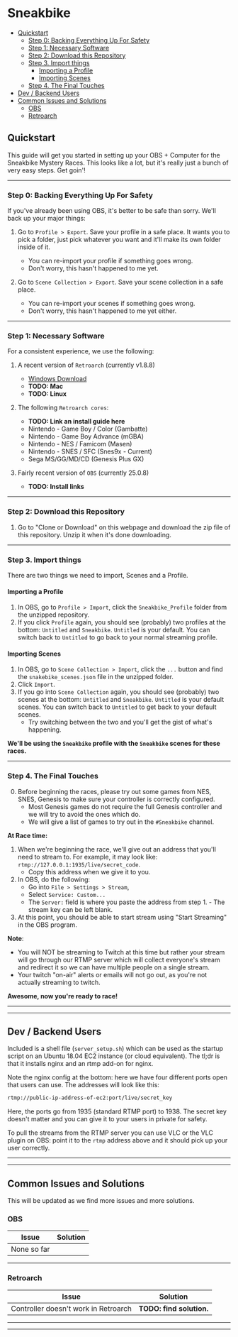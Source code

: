 # Sneakbike

- [Quickstart](#quickstart)
  - [Step 0: Backing Everything Up For Safety](#step-0--backing-everything-up-for-safety)
  - [Step 1: Necessary Software](#step-1--necessary-software)
  - [Step 2: Download this Repository](#step-2--download-this-repository)
  - [Step 3. Import things](#step-3-import-things)
    - [Importing a Profile](#importing-a-profile)
    - [Importing Scenes](#importing-scenes)
  - [Step 4. The Final Touches](#step-4-the-final-touches)
- [Dev / Backend Users](#dev---backend-users)
- [Common Issues and Solutions](#common-issues-and-solutions)
  - [OBS](#obs)
  - [Retroarch](#retroarch)

## Quickstart

This guide will get you started in setting up your OBS + Computer for the Sneakbike Mystery Races. This looks like a lot, but it's really just a bunch of very easy steps. Get goin'!

---

### Step 0: Backing Everything Up For Safety

If you've already been using OBS, it's better to be safe than sorry. We'll back up your major things:

1. Go to `Profile > Export`. Save your profile in a safe place. It wants you to pick a folder, just pick whatever you want and it'll make its own folder inside of it.

   - You can re-import your profile if something goes wrong.
   - Don't worry, this hasn't happened to me yet.

2. Go to `Scene Collection > Export`. Save your scene collection in a safe place.
   - You can re-import your scenes if something goes wrong.
   - Don't worry, this hasn't happened to me yet either.

---

### Step 1: Necessary Software

For a consistent experience, we use the following:

1. A recent version of `Retroarch` (currently v1.8.8)

   - [Windows Download](http://buildbot.libretro.com/stable/1.8.8/windows/x86_64/RetroArch-x64-setup.exe)
   - **TODO: Mac**
   - **TODO: Linux**

2. The following `Retroarch cores`:

   - **TODO: Link an install guide here**
   - Nintendo - Game Boy / Color (Gambatte)
   - Nintendo - Game Boy Advance (mGBA)
   - Nintendo - NES / Famicom (Masen)
   - Nintendo - SNES / SFC (Snes9x - Current)
   - Sega MS/GG/MD/CD (Genesis Plus GX)

3. Fairly recent version of `OBS` (currently 25.0.8)
   - **TODO: Install links**

---

### Step 2: Download this Repository

1. Go to "Clone or Download" on this webpage and download the zip file of this repository. Unzip it when it's done downloading.

---

### Step 3. Import things

There are two things we need to import, Scenes and a Profile.

#### Importing a Profile

1. In OBS, go to `Profile > Import`, click the `Sneakbike_Profile` folder from the unzipped repository.
2. If you click `Profile` again, you should see (probably) two profiles at the bottom: `Untitled` and `Sneakbike`. `Untitled` is your default. You can switch back to `Untitled` to go back to your normal streaming profile.

#### Importing Scenes

1. In OBS, go to `Scene Collection > Import`, click the `...` button and find the `snakebike_scenes.json` file in the unzipped folder.
2. Click `Import`.
3. If you go into `Scene Collection` again, you should see (probably) two scenes at the bottom: `Untitled` and `Sneakbike`. `Untitled` is your default scenes. You can switch back to `Untitled` to get back to your default scenes.
   - Try switching between the two and you'll get the gist of what's happening.

**We'll be using the `Sneakbike` profile with the `Sneakbike` scenes for these races.**

---

### Step 4. The Final Touches

0. Before beginning the races, please try out some games from NES, SNES, Genesis to make sure your controller is correctly configured.
   - Most Genesis games do not require the full Genesis controller and we will try to avoid the ones which do.
   - We will give a list of games to try out in the `#Sneakbike` channel.

**At Race time:**

1. When we're beginning the race, we'll give out an address that you'll need to stream to. For example, it may look like: `rtmp://127.0.0.1:1935/live/secret_code`.
   - Copy this address when we give it to you.
2. In OBS, do the following:
   - Go into `File > Settings > Stream`,
   - Select `Service: Custom...`
   - The `Server:` field is where you paste the address from step 1. - The stream key can be left blank.
3. At this point, you should be able to start stream using "Start Streaming" in the OBS program.

**Note**:

- You will NOT be streaming to Twitch at this time but rather your stream will go through our RTMP server which will collect everyone's stream and redirect it so we can have multiple people on a single stream.
- Your twitch "on-air" alerts or emails will not go out, as you're not actually streaming to twitch.

**Awesome, now you're ready to race!**

---

---

## Dev / Backend Users

Included is a shell file (`server_setup.sh`) which can be used as the startup script on an Ubuntu 18.04 EC2 instance (or cloud equivalent). The tl;dr is that it installs nginx and an rtmp add-on for nginx.

Note the nginx config at the bottom: here we have four different ports open that users can use. The addresses will look like this:

```bash
rtmp://public-ip-address-of-ec2:port/live/secret_key
```

Here, the ports go from 1935 (standard RTMP port) to 1938. The secret key doesn't matter and you can give it to your users in private for safety.

To pull the streams from the RTMP server you can use VLC or the VLC plugin on OBS: point it to the `rtmp` address above and it should pick up your user correctly.

---

---

## Common Issues and Solutions

This will be updated as we find more issues and more solutions.

### OBS

| Issue       | Solution |
| ----------- | -------- |
| None so far |          |

---

### Retroarch

| Issue                                | Solution                 |
| ------------------------------------ | ------------------------ |
| Controller doesn't work in Retroarch | **TODO: find solution.** |

---

---

